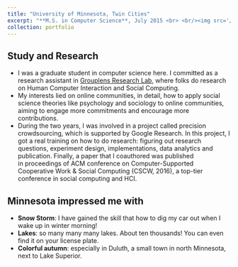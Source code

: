 ```yaml
---
title: "University of Minnesota, Twin Cities"
excerpt: "**M.S. in Computer Science**, July 2015 <br> <br/><img src='/images/umn.jpg'>"
collection: portfolio
---
```


## Study and Research
* I was a graduate student in computer science here. I committed as a research assistant in [Grouplens Research Lab](https://grouplens.org/), where folks do research on Human Computer Interaction and Social Computing. 
* My interests lied on online communities, in detail, how to apply social science theories like psychology and sociology to online communities, aiming to engage more commitments and encourage more contributions.
* During the two years, I was involved in a project called precision crowdsourcing, which is supported by Google Research. In this project, I got a real training on how to do research: figuring out research questions, experiment design, implementations, data analytics and publication.
  Finally, a paper that I coauthored was published in proceedings of ACM conference on Computer-Supported Cooperative Work & Social Computing (CSCW, 2016), a top-tier conference in social computing and HCI.  


## Minnesota impressed me with
* **Snow Storm**: I have gained the skill that how to dig my car out when I wake up in winter morning!
* **Lakes**: so many many many lakes. About ten thousands! You can even find it on your license plate. 
* **Colorful autumn**: especially in Duluth, a small town in north Minnesota, next to Lake Superior.
